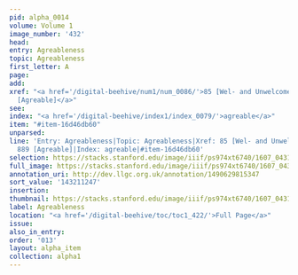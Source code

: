 ```yaml
---
pid: alpha_0014
volume: Volume 1
image_number: '432'
head:
entry: Agreableness
topic: Agreableness
first_letter: A
page:
add:
xref: "<a href='/digital-beehive/num1/num_0086/'>85 [Wel- and Unwelcome]</a>|<a href='/digital-beehive/num4/num_1145/'>889
  [Agreable]</a>"
see:
index: "<a href='/digital-beehive/index1/index_0079/'>agreable</a>"
item: "#item-16d46db60"
unparsed:
line: 'Entry: Agreableness|Topic: Agreableness|Xref: 85 [Wel- and Unwelcome]|Xref:
  889 [Agreable]|Index: agreable|#item-16d46db60'
selection: https://stacks.stanford.edu/image/iiif/ps974xt6740/1607_0431/661,1247,3203,403/full/0/default.jpg
full_image: https://stacks.stanford.edu/image/iiif/ps974xt6740/1607_0431/full/full/0/default.jpg
annotation_uri: http://dev.llgc.org.uk/annotation/1490629815347
sort_value: '143211247'
insertion:
thumbnail: https://stacks.stanford.edu/image/iiif/ps974xt6740/1607_0431/661,1247,600,180/250,/0/default.jpg
label: Agreableness
location: "<a href='/digital-beehive/toc/toc1_422/'>Full Page</a>"
issue:
also_in_entry:
order: '013'
layout: alpha_item
collection: alpha1
---
```

